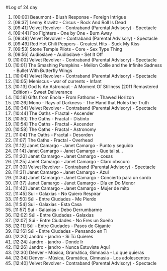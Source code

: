 #Log of 24 day

1. [00:00] Beaumont - Blush Response - Foreign Intrigue
1. [09:37] Lenny Kravitz - Circus - Rock And Roll Is Dead
1. [09:41] Velvet Revolver - Contraband (Parental Advisory) - Spectacle
1. [09:44] Foo Fighters - One by One - Burn Away
1. [09:48] Velvet Revolver - Contraband (Parental Advisory) - Spectacle
1. [09:49] Red Hot Chili Peppers - Greatest Hits - Suck My Kiss
1. [09:53] Stone Temple Pilots - Core - Sex Type Thing
1. [09:56] Audioslave - Audioslave - Set It Off
1. [10:00] Velvet Revolver - Contraband (Parental Advisory) - Spectacle
1. [10:01] The Smashing Pumpkins - Mellon Collie and the Infinite Sadness - Bullet With Butterfly Wings
1. [10:04] Velvet Revolver - Contraband (Parental Advisory) - Spectacle
1. [10:05] Meniscus - war of currents - Infant
1. [10:13] God Is An Astronaut - A Moment Of Stillness (2011 Remastered Edition) - Sweet Deliverance
1. [10:18] Gifts from Enola - From Fathoms - Thawed Horizon
1. [10:26] Mono - Rays of Darkness - The Hand that Holds the Truth
1. [10:34] Velvet Revolver - Contraband (Parental Advisory) - Spectacle
1. [10:44] The Oaths - Fractal - Ascender
1. [10:50] The Oaths - Fractal - Distinto
1. [10:54] The Oaths - Fractal - Ascender
1. [10:58] The Oaths - Fractal - Astronomy
1. [11:04] The Oaths - Fractal - Desorden
1. [11:07] The Oaths - Fractal - Overhead
1. [11:12] Janet Camargo - Janet Camargo - Punto y seguido
1. [11:14] Janet Camargo - Janet Camargo - Que tal si...
1. [11:20] Janet Camargo - Janet Camargo - cosas
1. [11:25] Janet Camargo - Janet Camargo - Claro obscuro
1. [11:30] Velvet Revolver - Contraband (Parental Advisory) - Spectacle
1. [11:31] Janet Camargo - Janet Camargo - Azul
1. [11:34] Janet Camargo - Janet Camargo - Concierto para un sordo
1. [11:37] Janet Camargo - Janet Camargo - Día en Do Menor
1. [11:42] Janet Camargo - Janet Camargo - Mujer de mito
1. [11:45] Sui - Galaxias - No Quiero Respirar
1. [11:50] Súi - Entre Ciudades - Me Pierdo
1. [11:54] Sui - Galaxias - Esta Casa
1. [11:57] Sui - Galaxias - Debo Derrumbarme
1. [12:02] Súi - Entre Ciudades - Galaxias
1. [12:07] Súi - Entre Ciudades - No Eres un Sueño
1. [12:11] Súi - Entre Ciudades - Pasos de Gigante
1. [12:16] Súi - Entre Ciudades - Pensando en Ti
1. [12:20] Jandro - jandro - Si Tú Quieres
1. [12:24] Jandro - jandro - Donde Ir
1. [12:26] Jandro - jandro - Nunca Estuviste Aquí
1. [12:30] Dënver - Música, Gramática, Gimnasia - Lo que quieras
1. [12:34] Dënver - Música, Gramática, Gimnasia - Los adolescentes
1. [12:40] Velvet Revolver - Contraband (Parental Advisory) - Spectacle
